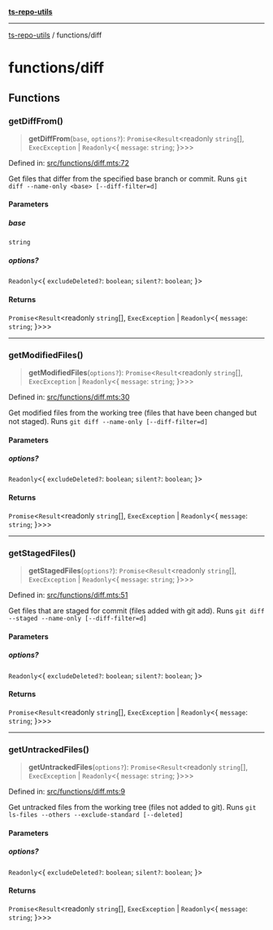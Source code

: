 [**ts-repo-utils**](../README.md)

***

[ts-repo-utils](../README.md) / functions/diff

# functions/diff

## Functions

### getDiffFrom()

> **getDiffFrom**(`base`, `options?`): `Promise`\<`Result`\<readonly `string`[], `ExecException` \| `Readonly`\<\{ `message`: `string`; \}\>\>\>

Defined in: [src/functions/diff.mts:72](https://github.com/noshiro-pf/ts-repo-utils/blob/main/src/functions/diff.mts#L72)

Get files that differ from the specified base branch or commit. Runs `git
diff --name-only <base> [--diff-filter=d]`

#### Parameters

##### base

`string`

##### options?

`Readonly`\<\{ `excludeDeleted?`: `boolean`; `silent?`: `boolean`; \}\>

#### Returns

`Promise`\<`Result`\<readonly `string`[], `ExecException` \| `Readonly`\<\{ `message`: `string`; \}\>\>\>

***

### getModifiedFiles()

> **getModifiedFiles**(`options?`): `Promise`\<`Result`\<readonly `string`[], `ExecException` \| `Readonly`\<\{ `message`: `string`; \}\>\>\>

Defined in: [src/functions/diff.mts:30](https://github.com/noshiro-pf/ts-repo-utils/blob/main/src/functions/diff.mts#L30)

Get modified files from the working tree (files that have been changed but
not staged). Runs `git diff --name-only [--diff-filter=d]`

#### Parameters

##### options?

`Readonly`\<\{ `excludeDeleted?`: `boolean`; `silent?`: `boolean`; \}\>

#### Returns

`Promise`\<`Result`\<readonly `string`[], `ExecException` \| `Readonly`\<\{ `message`: `string`; \}\>\>\>

***

### getStagedFiles()

> **getStagedFiles**(`options?`): `Promise`\<`Result`\<readonly `string`[], `ExecException` \| `Readonly`\<\{ `message`: `string`; \}\>\>\>

Defined in: [src/functions/diff.mts:51](https://github.com/noshiro-pf/ts-repo-utils/blob/main/src/functions/diff.mts#L51)

Get files that are staged for commit (files added with git add). Runs `git
diff --staged --name-only [--diff-filter=d]`

#### Parameters

##### options?

`Readonly`\<\{ `excludeDeleted?`: `boolean`; `silent?`: `boolean`; \}\>

#### Returns

`Promise`\<`Result`\<readonly `string`[], `ExecException` \| `Readonly`\<\{ `message`: `string`; \}\>\>\>

***

### getUntrackedFiles()

> **getUntrackedFiles**(`options?`): `Promise`\<`Result`\<readonly `string`[], `ExecException` \| `Readonly`\<\{ `message`: `string`; \}\>\>\>

Defined in: [src/functions/diff.mts:9](https://github.com/noshiro-pf/ts-repo-utils/blob/main/src/functions/diff.mts#L9)

Get untracked files from the working tree (files not added to git). Runs `git
ls-files --others --exclude-standard [--deleted]`

#### Parameters

##### options?

`Readonly`\<\{ `excludeDeleted?`: `boolean`; `silent?`: `boolean`; \}\>

#### Returns

`Promise`\<`Result`\<readonly `string`[], `ExecException` \| `Readonly`\<\{ `message`: `string`; \}\>\>\>
